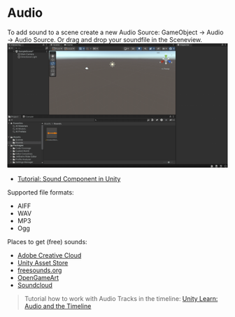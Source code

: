 # <a name="audio"></a>Audio 

To add sound to a scene create a new Audio Source: GameObject -> Audio -> Audio Source. Or drag and drop your soundfile in the Sceneview. 
![](images/AudioSource.gif)


- [Tutorial: Sound Component in Unity](https://learn.unity.com/tutorial/working-with-audio-components-2019-3)

Supported file formats: 
- AIFF 
- WAV 
- MP3
- Ogg 

Places to get (free) sounds: 
- [Adobe Creative Cloud](https://www.adobe.com/products/audition/offers/AdobeAuditionDLCSFX.html)
- [Unity Asset Store](https://assetstore.unity.com/?category=audio&free=true&orderBy=1)
- [freesounds.org](https://freesound.org/people/Nox_Sound/)
- [OpenGameArt](https://opengameart.org/art-search-advanced?field_art_type_tid%5B%5D=13)
- [Soundcloud](https://soundcloud.com/)

> Tutorial how to work with Audio Tracks in the timeline: [Unity Learn: Audio and the Timeline](https://learn.unity.com/tutorial/working-with-audio-tracks-in-timeline#5f6126e3edbc2a0020034db9)

